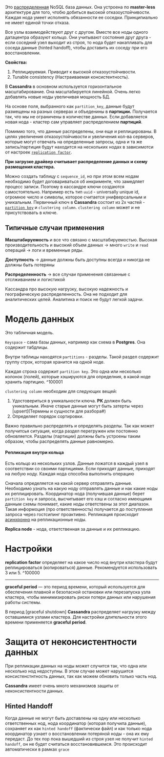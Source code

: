 Это [распределенная](Общее#^e6826a) NoSQL база данных.
Она устроена по **master-less** архитектуре для того, чтобю добиться высокой отказоустойчивости. Каждая нода умеет исполнять обязанности ее соседки. Принципиально не имеет единой точки отказа.

Все узлы взаимодействуют друг с другом. Вместе все ноды одного датацентра образуют кольцо. Они учитывают состояния друг друга - если соседний узел выходит из строя, то нода будет накапливать для соседа данные (hinted handoff), чтобы доставить их соседу при его восстановлении.

**Свойства:**
1. Реплицируемая. Приводит к высокой отказоустойчивости.
2. Tunable consistency (Настраиваемая консистентность). 

В **Cassandra** в основном используется горизонтальное масштабирование. Она масштабируется линейной. Очень легко добавлять новые ноды увеличивая мощность БД.

На основе поля, выбранного как `partition_key`, данные будут размещены на разных серверах и объеденины в **партиции.** Получается так, что мы не ограничены в количестве данных. Если добавляется новая нода - кластер сам управляет распределением **партиций**.

Помимио того, что данные распределены, они еще и реплицированы. В целях увеличения отказоустойчивости и увеличения кол-ва серверов, которые могут отвечать на определенные запросы, одна и та же запись/партиция будут находится на нескольких нодах в зависимотси от настроек [`replication factor`](#^100000).

**При загрузке драйвер считывает распределение данных и схему размещения кластера.**

Можно создать таблицу с `sequence_id`, но при этом всем нодам необходимо будет договариваться об инкрименте, что замедляет процесс записи. Поэтому в кассандре ключи создаются самостоятельно. Например есть тип `uuid` - universally unique id, огромное число и символы, которое считается унифверсальным и уникальным.
Первичный ключ в **Cassandra** состоит из 2х частей - [`partition key`](#^100001) и `clustering column`. `clustering column` может и не присутствовать в ключе.

## Типичные случаи применения

**Масштабируемость** и все что связано с масштабируемостью. Высокая производительность и высокий объем данных $\rightarrow$ много `write` и `read` операций $\rightarrow$ логи и временные ряды. 

**Доступность** $\rightarrow$ данные должны быть доступны всегда и никогда не должны быть потеряны

**Распределенность** $\rightarrow$ все случаи применения связанные с отслживанием и логистикой

Кассандра про высокую нагрузку, высокую надежность и географическую распределенность. Она не подходит для аналитических целей. Аналитика и поиск не будут легкой задачи.

# Модель данных

Это табличная модель.

`Keyspace` - сама базы данных, например как схема в **Postgres**. Она содержит табдлицы.

Внутри таблицы находятся `partitions` - разделы. Такой раздел содержит группу строк, которая хранится на одной ноде.

Каждая строка содержит `partition key`. Это одна или несколько колонок (полей), которые хэшируются для определния, в какой ноде хранить партицию. ^100001

`clustering column` необходим для следующих вещей:
1. Удостовериться в уникальности ключа.
	**PK** должен быть уникальным. Иначе старые данные могут быть затерты через [upsert](Термины и сущности для разбора#) 
2. Определяет порядок сортировки.

Важно правильно распределять и определять разделы. Так как может получитсья ситуация, когда раздел перегружен или постоянно обновляется. Разделы (партиции) должны быть устроены таким образом, чтобы распределять данные равномерно.

#### Репликация внутри кольца

Есть кольцо из нескольких узлов. Данные ложатся в каждый узел в соответствии со своими партициями. Если приходят данные, приходят на любую ноду. Каждая нода способна выполнить операцию

Сначала определяется на какой сервер отправлять данные. Необходимо узнать на какую ноду отправлять данные и нак какие ноды их реплицировать.
Координатор нода (получившая данные) берет `partition key` и запроса, высчитывает его хэш и согласно имеющимя данным схемы понимает, какие ноды ответствены за этот диапазон. Такая информоция (про ответственность) получается до поступления запроса через гостсипинг проактивно.
Репликация происходит [асинхронно](Общее#^a00001) на репликационные ноды.

**Replica node** - нода, ответственная за данные и их репликацию.
# Настройки

**replication factor** определяет на какое число нод внутри кластера будут реплицироваться (копироваться) данные. Рекомендуется использовать 3 или 5. ^100000
***
**graceful period** — это период времени, который используется для обеспечения плавной и безопасной остановки или перезапуска узла кластера, чтобы минимизировать риски потери данных или нарушения работы системы.

В период [graceful shutdown] **Cassandra** распределяет нагрузку между оставшимися узлами кластера. Для настройки длительности этого времени применяется **graceful period**.

# Защита от неконсистентности данных

При репликации данных на ноды может случится так, что одна или несколько нод недоступны. В этом случае может нарушится консистенстнтность данных, так как можем обновить только часть нод.

**Cassandra** имеет очень много механизмов защиты от неконсистентности данных.
## Hinted Handoff

Когда данные не могут быть доставлены на одну или несколько ответственных нод, нода координатор (которая получила данные), сохраняет их как `hinted handoff` (фактически файл) и как только нода координатор узнает о восстановлении потеряной ноды - она их ему передаст.
До тех пор пока вышедший из строя узел не получит `hinted handoff`, он не будет считаться восстановившемся. Это происходит автоматически в рамках `grace`